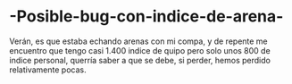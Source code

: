 -Posible-bug-con-indice-de-arena-
=================================

Verán, es que estaba echando arenas con mi compa, y de repente me encuentro que tengo casi 1.400 indice de quipo pero solo unos 800 de indice personal, querría saber a que se debe, si perder, hemos perdido relativamente pocas.